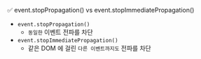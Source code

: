 ✅ event.stopPropagation() vs event.stopImmediatePropagation()

* `event.stopPropagation()`
  * `동일한` 이벤트 전파를 차단
* `event.stopImmediatePropagation()`
  * 같은 DOM 에 걸린 `다른 이벤트까지도` 전파를 차단